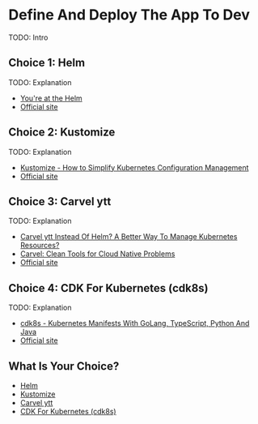 # Define And Deploy The App To Dev

TODO: Intro

## Choice 1: Helm

TODO: Explanation

* [You're at the Helm](https://via.vmw.com/Helm)
* [Official site](https://helm.sh)

## Choice 2: Kustomize

TODO: Explanation

* [Kustomize - How to Simplify Kubernetes Configuration Management](https://youtu.be/Twtbg6LFnAg)
* [Official site](https://kustomize.io)

## Choice 3: Carvel ytt

TODO: Explanation

* [Carvel ytt Instead Of Helm? A Better Way To Manage Kubernetes Resources?](https://youtu.be/DLnXkH2keNg)
* [Carvel: Clean Tools for Cloud Native Problems](https://via.vmw.com/carvel)
* [Official site](https://carvel.dev)

## Choice 4: CDK For Kubernetes (cdk8s)

TODO: Explanation

* [cdk8s - Kubernetes Manifests With GoLang, TypeScript, Python And Java](https://youtu.be/F2DKtax0NLU)
* [Official site](https://cdk8s.io)

## What Is Your Choice?

* [Helm](helm.md)
* [Kustomize](kustomize.md)
* [Carvel ytt](carvel-ytt.md)
* [CDK For Kubernetes (cdk8s)](cdk8s.md)